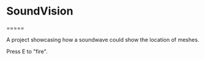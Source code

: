 # SoundVision
=====

A project showcasing how a soundwave could show the location of meshes.

Press E to "fire".